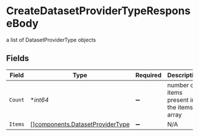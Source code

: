 # CreateDatasetProviderTypeResponseBody

a list of DatasetProviderType objects


## Fields

| Field                                                                              | Type                                                                               | Required                                                                           | Description                                                                        |
| ---------------------------------------------------------------------------------- | ---------------------------------------------------------------------------------- | ---------------------------------------------------------------------------------- | ---------------------------------------------------------------------------------- |
| `Count`                                                                            | **int64*                                                                           | :heavy_minus_sign:                                                                 | number of items present in the items array                                         |
| `Items`                                                                            | [][components.DatasetProviderType](../../models/components/datasetprovidertype.md) | :heavy_minus_sign:                                                                 | N/A                                                                                |
